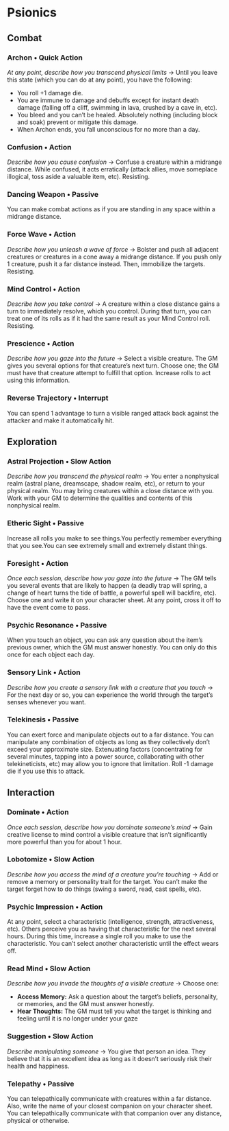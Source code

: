 # Psionics
## Combat
### Archon &bull; Quick Action
*At any point, describe how you transcend physical limits* &#8594; Until you
leave this state (which you can do at any point), you have the following:

* You roll +1 damage die.
* You are immune to damage and debuffs except for instant death damage (falling
  off a cliff, swimming in lava, crushed by a cave in, etc).
* You bleed and you can’t be healed. Absolutely nothing (including block and
  soak) prevent or mitigate this damage.
* When Archon ends, you fall unconscious for no more than a day.

### Confusion &bull; Action
*Describe how you cause confusion* &#8594; Confuse a creature within a midrange
distance. While confused, it acts erratically (attack allies, move someplace
illogical, toss aside a valuable item, etc). Resisting.
 
### Dancing Weapon &bull; Passive
You can make combat actions as if you are standing in any space within a
midrange distance.
 
### Force Wave &bull; Action
*Describe how you unleash a wave of force* &#8594; Bolster and push all
adjacent creatures or creatures in a cone away a midrange distance. If you push
only 1 creature, push it a far distance instead. Then, immobilize the targets.
Resisting.
 
### Mind Control &bull; Action
*Describe how you take control* &#8594; A creature within a close distance
gains a turn to immediately resolve, which you control. During that turn, you
can treat one of its rolls as if it had the same result as your Mind Control
roll. Resisting.
 
### Prescience &bull; Action
*Describe how you gaze into the future* &#8594; Select a visible creature. The
GM gives you several options for that creature’s next turn. Choose one; the GM
must have that creature attempt to fulfill that option. Increase rolls to act
using this information.
 
### Reverse Trajectory &bull; Interrupt
You can spend 1 advantage to turn a visible ranged attack back against the
attacker and make it automatically hit.

## Exploration
### Astral Projection &bull; Slow Action
*Describe how you transcend the physical realm* &#8594; You enter a nonphysical
realm (astral plane, dreamscape, shadow realm, etc), or return to your physical
realm. You may bring creatures within a close distance with you. Work with your
GM to determine the qualities and contents of this nonphysical realm.
 
### Etheric Sight &bull; Passive
Increase all rolls you make to see things.You perfectly remember everything
that you see.You can see extremely small and extremely distant things.
 
### Foresight &bull; Action
*Once each session, describe how you gaze into the future* &#8594; The GM tells
you several events that are likely to happen (a deadly trap will spring, a
change of heart turns the tide of battle, a powerful spell will backfire, etc).
Choose one and write it on your character sheet. At any point, cross it off to
have the event come to pass.
 
### Psychic Resonance &bull; Passive
When you touch an object, you can ask any question about the item’s previous
owner, which the GM must answer honestly. You can only do this once for each
object each day.
 
### Sensory Link &bull; Action
*Describe how you create a sensory link with a creature that you touch* &#8594;
For the next day or so, you can experience the world through the target’s
senses whenever you want.
 
### Telekinesis &bull; Passive
You can exert force and manipulate objects out to a far distance. You can
manipulate any combination of objects as long as they collectively don’t exceed
your approximate size. Extenuating factors (concentrating for several minutes,
tapping into a power source, collaborating with other telekineticists, etc) may
allow you to ignore that limitation. Roll -1 damage die if you use this to
attack.

## Interaction
### Dominate &bull; Action
*Once each session, describe how you dominate someone’s mind* &#8594; Gain
creative license to mind control a visible creature that isn’t significantly
more powerful than you for about 1 hour.

### Lobotomize &bull; Slow Action
*Describe how you access the mind of a creature you’re touching* &#8594; Add or
remove a memory or personality trait for the target. You can’t make the target
forget how to do things (swing a sword, read, cast spells, etc).
 
### Psychic Impression &bull; Action
At any point, select a characteristic (intelligence, strength, attractiveness,
etc). Others perceive you as having that characteristic for the next several
hours. During this time, increase a single roll you make to use the
characteristic. You can’t select another characteristic until the effect wears
off.
 
### Read Mind &bull; Slow Action
*Describe how you invade the thoughts of a visible creature* &#8594; Choose
one:

* **Access Memory:** Ask a question about the target’s beliefs, personality, or
  memories, and the GM must answer honestly.
* **Hear Thoughts:** The GM must tell you what the target is thinking and
  feeling until it is no longer under your gaze
 
### Suggestion &bull; Slow Action
*Describe manipulating someone* &#8594; You give that person an idea. They
believe that it is an excellent idea as long as it doesn’t seriously risk their
health and happiness.
 
### Telepathy &bull; Passive
You can telepathically communicate with creatures within a far distance. Also,
write the name of your closest companion on your character sheet. You can
telepathically communicate with that companion over any distance, physical or
otherwise.
